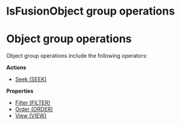 # lsFusionObject group operations

# Object group operations

Object group operations include the following operators:

**Actions**

-   [Seek (SEEK)](lsFusionSearch_SEEK_.md)

**Properties**

-   [Filter (FILTER)](lsFusionFilter_FILTER_.md)
-   [Order (ORDER)](lsFusionOrder_ORDER_.md)
-   [View (VIEW)](lsFusionView_VIEW_.md)
